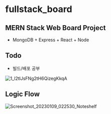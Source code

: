 # fullstack_board
## MERN Stack Web Board Project
* MongoDB + Express + React + Node

## Todo
* 빌드/배포 공부

![1_l2tlJsFNg2tH6QizegKkqA](https://user-images.githubusercontent.com/71891870/211156753-8d74ea1a-dd56-4aef-986b-2d6d6e207208.png)


## Logic Flow
![Screenshot_20230109_022530_Noteshelf](https://user-images.githubusercontent.com/71891870/211210205-545717f2-82cd-498e-a2b5-0ad860a5b307.jpg)
